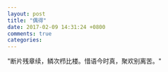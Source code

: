 ```yaml
---
layout: post
title: "偶得"
date: 2017-02-09 14:31:24 +0800
comments: true
categories: 
---
```

"断片残章续，鳞次栉比楼。惜语今时真，聚欢别离苦。"